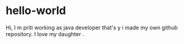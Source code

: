 # hello-world
Hi, I m priti working as java developer that's y i made my own github repository.
I love my daughter .
